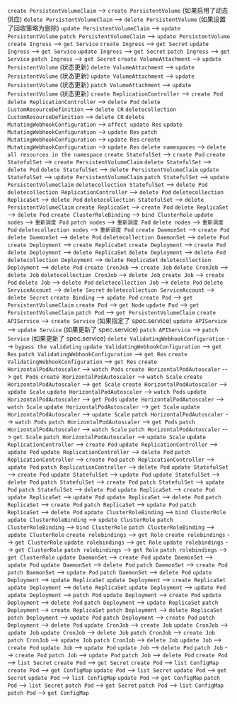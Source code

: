 `create PersistentVolumeClaim` --> `create PersistentVolume` (如果启用了动态供应)
`delete PersistentVolumeClaim` --> `delete PersistentVolume` (如果设置了回收策略为删除)
`update PersistentVolumeClaim` --> `update PersistentVolume`
`patch PersistentVolumeClaim` --> `update PersistentVolume`
`create Ingress` --> `get Service`
`create Ingress` --> `get Secret`
`update Ingress` --> `get Service`
`update Ingress` --> `get Secret`
`patch Ingress` --> `get Service`
`patch Ingress` --> `get Secret`
`create VolumeAttachment` --> `update PersistentVolume` (状态更新)
`delete VolumeAttachment` --> `update PersistentVolume` (状态更新)
`update VolumeAttachment` --> `update PersistentVolume` (状态更新)
`patch VolumeAttachment` --> `update PersistentVolume` (状态更新)
`create ReplicationController` --> `create Pod`
`delete ReplicationController` --> `delete Pod`
`delete CustomResourceDefinition` --> `delete CR`
`deletecollection CustomResourceDefinition` --> `delete CR`
`delete MutatingWebhookConfiguration` --> `affect update Res`
`update MutatingWebhookConfiguration` --> `update Res`
`patch MutatingWebhookConfiguration` --> `update Res`
`create MutatingWebhookConfiguration` --> `update Res`
`delete namespaces` --> `delete all resources in the namespace`
`create StatefulSet` --> `create Pod`
`create StatefulSet` --> `create PersistentVolumeClaim`
`delete StatefulSet` --> `delete Pod`
`delete StatefulSet` --> `delete PersistentVolumeClaim`
`update StatefulSet` --> `update PersistentVolumeClaim`
`patch StatefulSet` --> `update PersistentVolumeClaim`
`deletecollection StatefulSet` --> `delete Pod`
`deletecollection ReplicationController` --> `delete Pod`
`deletecollection ReplicaSet` --> `delete Pod`
`deletecollection StatefulSet` --> `delete PersistentVolumeClaim`
`create ReplicaSet` --> `create Pod`
`delete ReplicaSet` --> `delete Pod`
`create ClusterRoleBinding` --> `bind ClusterRole`
`update nodes` --> `重新调度 Pod`
`patch nodes` --> `重新调度 Pod`
`delete nodes` --> `重新调度 Pod`
`deletecollection nodes` --> `重新调度 Pod`
`create DaemonSet` --> `create Pod`
`delete DaemonSet` --> `delete Pod`
`deletecollection DaemonSet` --> `delete Pod`
`create Deployment` --> `create ReplicaSet` 
`create Deployment` --> `create Pod`
`delete Deployment` --> `delete ReplicaSet`
`delete Deployment` --> `delete Pod`
`deletecollection Deployment` --> `delete ReplicaSet`
`deletecollection Deployment` --> `delete Pod`
`create CronJob` --> `create Job`
`delete CronJob` --> `delete Job`
`deletecollection CronJob` --> `delete Job`
`create Job` --> `create Pod`
`delete Job` --> `delete Pod`
`deletecollection Job` --> `delete Pod`
`delete ServiceAccount` --> `delete Secret`
`deletecollection ServiceAccount` --> `delete Secret`
`create Binding` --> `update Pod`
`create Pod` --> `get PersistentVolumeClaim`
`create Pod` --> `get Node`
`update Pod` --> `get PersistentVolumeClaim`
`patch Pod` --> `get PersistentVolumeClaim`
`create APIService` --> `create Service` (如果指定了 spec.service)
`update APIService` --> `update Service` (如果更新了 spec.service)
`patch APIService` --> `patch Service` (如果更新了 spec.service)
`delete ValidatingWebhookConfiguration` --> `bypass the validating`
`update ValidatingWebhookConfiguration` --> `get Res`
`patch ValidatingWebhookConfiguration` --> `get Res`
`create ValidatingWebhookConfiguration` --> `get Res`
`create HorizontalPodAutoscaler` --> `watch Pods`
`create HorizontalPodAutoscaler` --> `get Pods`
`create HorizontalPodAutoscaler` -->  `watch Scale`
`create HorizontalPodAutoscaler` --> `get Scale`
`create HorizontalPodAutoscaler` --> `update Scale`
`update HorizontalPodAutoscaler` --> `watch Pods`
`update HorizontalPodAutoscaler` --> `get Pods`
`update HorizontalPodAutoscaler` --> `watch Scale`
`update HorizontalPodAutoscaler` --> `get Scale`
`update HorizontalPodAutoscaler` --> `update Scale`
`patch HorizontalPodAutoscaler` --> `watch Pods`
`patch HorizontalPodAutoscaler` --> `get Pods`
`patch HorizontalPodAutoscaler` --> `watch Scale`
`patch HorizontalPodAutoscaler` --> `get Scale`
`patch HorizontalPodAutoscaler` --> `update Scale`
`update ReplicationController` --> `create Pod`
`update ReplicationController` --> `update Pod`
`update ReplicationController` --> `delete Pod`
`patch ReplicationController` --> `create Pod`
`patch ReplicationController` --> `update Pod`
`patch ReplicationController` --> `delete Pod`
`update StatefulSet` --> `create Pod`
`update StatefulSet` --> `update Pod`
`update StatefulSet` --> `delete Pod`
`patch StatefulSet` --> `create Pod`
`patch StatefulSet` --> `update Pod`
`patch StatefulSet` --> `delete Pod`
`update ReplicaSet` --> `create Pod`
`update ReplicaSet` --> `update Pod`
`update ReplicaSet` --> `delete Pod`
`patch ReplicaSet` --> `create Pod`
`patch ReplicaSet` --> `update Pod`
`patch ReplicaSet` --> `delete Pod`
`update ClusterRoleBinding` --> `bind ClusterRole`
`update ClusterRoleBinding` --> `update ClusterRole`
`patch ClusterRoleBinding` --> `bind ClusterRole`
`patch ClusterRoleBinding` --> `update ClusterRole`
`create rolebindings` --> `get Role`
`create rolebindings` --> `get ClusterRole`
`update rolebindings` --> `get Role`
`update rolebindings` --> `get ClusterRole`
`patch rolebindings` --> `get Role`
`patch rolebindings` --> `get ClusterRole`
`update DaemonSet` --> `create Pod`
`update DaemonSet` --> `update Pod`
`update DaemonSet` --> `delete Pod`
`patch DaemonSet` --> `create Pod`
`patch DaemonSet` --> `update Pod`
`patch DaemonSet` --> `delete Pod`
`update Deployment` --> `update ReplicaSet`
`update Deployment` --> `create ReplicaSet`
`update Deployment` --> `delete ReplicaSet`
`update Deployment` --> `update Pod`
`update Deployment` --> `patch Pod`
`update Deployment` --> `create Pod`
`update Deployment` --> `delete Pod`
`patch Deployment` --> `update ReplicaSet`
`patch Deployment` --> `create ReplicaSet`
`patch Deployment` --> `delete ReplicaSet`
`patch Deployment` --> `update Pod`
`patch Deployment` --> `create Pod`
`patch Deployment` --> `delete Pod`
`update CronJob` --> `create Job`
`update CronJob` --> `update Job`
`update CronJob` --> `delete Job`
`patch CronJob` --> `create Job`
`patch CronJob` --> `update Job`
`patch CronJob` --> `delete Job`
`update Job` --> `create Pod`
`update Job` --> `update Pod`
`update Job` --> `delete Pod`
`patch Job` --> `create Pod`
`patch Job` --> `update Pod`
`patch Job` --> `delete Pod`
`create Pod` --> `list Secret`
`create Pod` --> `get Secret`
`create Pod` --> `list ConfigMap`
`create Pod` --> `get ConfigMap`
`update Pod` --> `list Secret`
`update Pod` --> `get Secret`
`update Pod` --> `list ConfigMap`
`update Pod` --> `get ConfigMap`
`patch Pod` --> `list Secret`
`patch Pod` --> `get Secret`
`patch Pod` --> `list ConfigMap`
`patch Pod` --> `get ConfigMap`
